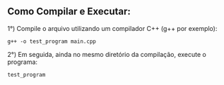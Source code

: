 ## Como Compilar e Executar:

1°) Compile o arquivo utilizando um compilador C++ (g++ por exemplo):

    g++ -o test_program main.cpp
    

2°) Em seguida, ainda no mesmo diretório da compilação, execute o programa:

    test_program
